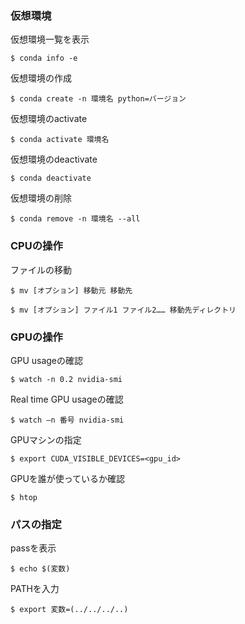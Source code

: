 ### 仮想環境

仮想環境一覧を表示
```
$ conda info -e
```
仮想環境の作成
```
$ conda create -n 環境名 python=バージョン
```
仮想環境のactivate
```
$ conda activate 環境名
```
仮想環境のdeactivate
```
$ conda deactivate
```
仮想環境の削除
```
$ conda remove -n 環境名 --all
```

### CPUの操作

ファイルの移動
```
$ mv [オプション] 移動元 移動先

$ mv [オプション] ファイル1 ファイル2…… 移動先ディレクトリ
```

### GPUの操作

GPU usageの確認
```
$ watch -n 0.2 nvidia-smi
```
Real time GPU usageの確認
```
$ watch –n 番号 nvidia-smi
```
GPUマシンの指定
```
$ export CUDA_VISIBLE_DEVICES=<gpu_id> 
```
GPUを誰が使っているか確認
```
$ htop
```


### パスの指定

passを表示
```
$ echo $(変数)
```
PATHを入力
```
$ export 変数=(../../../..)
```



